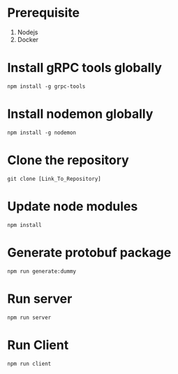 # Prerequisite

1. Nodejs
2. Docker

# Install gRPC tools globally

`npm install -g grpc-tools`

# Install nodemon globally

`npm install -g nodemon`

# Clone the repository

`git clone [Link_To_Repository]`

# Update node modules

`npm install`

# Generate protobuf package

`npm run generate:dummy`

# Run server

`npm run server`

# Run Client

`npm run client`

